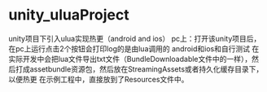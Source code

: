 # unity_uluaProject
unity项目下引入ulua实现热更（android and ios）
pc上：打开该unity项目后，在pc上运行点击2个按钮会打印log的是由lua调用的
android和ios和自行测试
在实际开发中会把lua文件导出txt文件（BundleDownloadable文件中的一样），然后打成assetbundle资源包，然后放在StreamingAssets或者持久化缓存目录下，以便热更
在示例工程中，直接放到了Resources文件中。
